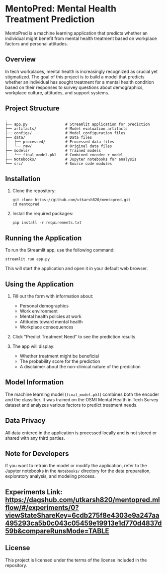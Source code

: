 # MentoPred: Mental Health Treatment Prediction

MentoPred is a machine learning application that predicts whether an individual might benefit from mental health treatment based on workplace factors and personal attitudes.

## Overview

In tech workplaces, mental health is increasingly recognized as crucial yet stigmatized. The goal of this project is to build a model that predicts whether an individual has sought treatment for a mental health condition based on their responses to survey questions about demographics, workplace culture, attitudes, and support systems.

## Project Structure

```
.
├── app.py                 # Streamlit application for prediction
├── artifacts/             # Model evaluation artifacts
├── configs/               # Model configuration files 
├── data/                  # Data files
│   ├── processed/         # Processed data files
│   └── raw/               # Original data files
├── models/                # Trained models
│   └── final_model.pkl    # Combined encoder + model
├── Notebooks/             # Jupyter notebooks for analysis
└── src/                   # Source code modules
```

## Installation

1. Clone the repository:
   ```
   git clone https://github.com/utkarsh820/mentopred.git
   cd mentopred
   ```

2. Install the required packages:
   ```
   pip install -r requirements.txt
   ```

## Running the Application

To run the Streamlit app, use the following command:

```
streamlit run app.py
```

This will start the application and open it in your default web browser.

## Using the Application

1. Fill out the form with information about:
   - Personal demographics
   - Work environment
   - Mental health policies at work
   - Attitudes toward mental health
   - Workplace consequences

2. Click "Predict Treatment Need" to see the prediction results.

3. The app will display:
   - Whether treatment might be beneficial
   - The probability score for the prediction
   - A disclaimer about the non-clinical nature of the prediction

## Model Information

The machine learning model (`final_model.pkl`) combines both the encoder and the classifier. It was trained on the OSMI Mental Health in Tech Survey dataset and analyzes various factors to predict treatment needs.

## Data Privacy

All data entered in the application is processed locally and is not stored or shared with any third parties.

## Note for Developers

If you want to retrain the model or modify the application, refer to the Jupyter notebooks in the `Notebooks/` directory for the data preparation, exploratory analysis, and modeling process.


## Experiments Link: https://dagshub.com/utkarsh820/mentopred.mlflow/#/experiments/0?viewStateShareKey=6cdb275f8e4303e9a247aa495293ca5b0c043c05459e19913e1d770d4837d59b&compareRunsMode=TABLE

## License


This project is licensed under the terms of the license included in the repository.
